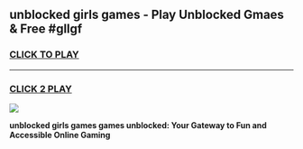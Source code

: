 
## unblocked girls games - Play Unblocked Gmaes & Free #gllgf
<h3>
<a href="https://news.freeplayer.one?title=unblocked_girls_games&ref=03M">CLICK TO PLAY</a></h3>
<hr>

<h3>
<a href="https://news.freeplayer.one?title=unblocked_girls_games&ref=03M">CLICK 2 PLAY</a>
  
</h3>

<a href="https://news.freeplayer.one?title=unblocked_girls_games&ref=03M"><img src="https://clearcache.store/games.png"></a>


**unblocked girls games games unblocked: Your Gateway to Fun and Accessible Online Gaming**
